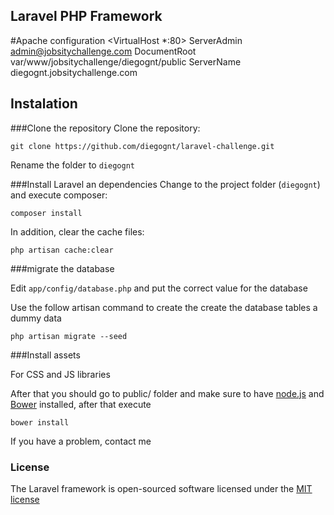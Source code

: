 ## Laravel PHP Framework

#Apache configuration
    <VirtualHost *:80>
        ServerAdmin admin@jobsitychallenge.com
        DocumentRoot var/www/jobsitychallenge/diegognt/public
        ServerName diegognt.jobsitychallenge.com
    </VirtualHost>

## Instalation

###Clone the repository
Clone the repository:
  
    git clone https://github.com/diegognt/laravel-challenge.git
    
Rename the folder to `diegognt`

###Install Laravel an dependencies
Change to the project folder (`diegognt`) and execute composer:

    composer install

In addition, clear the cache files:

    php artisan cache:clear
        
###migrate the database

Edit `app/config/database.php` and put the correct value for the database

Use the follow artisan command to create the create the database tables a dummy data
    
    php artisan migrate --seed
        
     

###Install assets

For CSS and JS libraries

After that you should go to public/ folder and make sure to have [node.js](http://nodejs.org/) and [Bower](http://bower.io/#install-bower) installed, after that execute

    bower install

If you have a problem, contact me
### License

The Laravel framework is open-sourced software licensed under the [MIT license](http://opensource.org/licenses/MIT)
